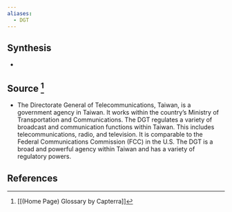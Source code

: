 ```yaml
---
aliases:
  - DGT
---
```

## Synthesis
- 
## Source [^1]
- The Directorate General of Telecommunications, Taiwan, is a government agency in Taiwan. It works within the country’s Ministry of Transportation and Communications. The DGT regulates a variety of broadcast and communication functions within Taiwan. This includes telecommunications, radio, and television. It is comparable to the Federal Communications Commission (FCC) in the U.S. The DGT is a broad and powerful agency within Taiwan and has a variety of regulatory powers.
## References

[^1]: [[(Home Page) Glossary by Capterra]]